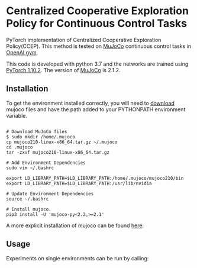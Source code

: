# Centralized Cooperative Exploration Policy for Continuous Control Tasks

PyTorch implementation of Centralized Cooperative Exploration Policy(CCEP). This method is tested on [MuJoCo](https://mujoco.org) continuous control tasks in [OpenAI gym](https://github.com/openai/gym). 

This code is developed with python 3.7 and the networks are trained using [PyTorch 1.10.2](https://github.com/pytorch/pytorch). The version of [MuJoCo](https://mujoco.org) is 2.1.2.
 
## Installation
To get the environment installed correctly, you will need to [download](https://mujoco.org/download/mujoco210-linux-x86_64.tar.gz) mujoco files and have the path added to your PYTHONPATH environment variable.
```Shell

# Download MuJoCo files
$ sudo mkdir /home/.mujoco
cp mujoco210-linux-x86_64.tar.gz ~/.mujoco
cd .mujoco
tar -zxvf mujoco210-linux-x86_64.tar.gz

# Add Environment Dependencies
sudo vim ~/.bashrc

export LD_LIBRARY_PATH=$LD_LIBRARY_PATH:/home/.mujoco/mujoco210/bin
export LD_LIBRARY_PATH=$LD_LIBRARY_PATH:/usr/lib/nvidia

# Update Environment Dependencies
source ~/.bashrc

# Install mujoco.
pip3 install -U 'mujoco-py<2.2,>=2.1'
```
A more explicit installation of mujoco can be found [here](https://github.com/openai/mujoco-py#install-mujoco):

## Usage

Experiments on single environments can be run by calling:
